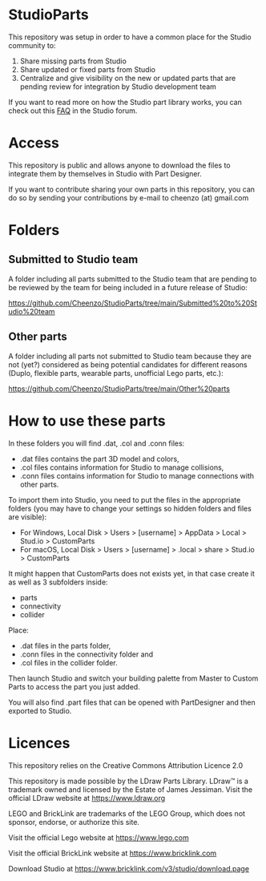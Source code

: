 # StudioParts

This repository was setup in order to have a common place for the Studio community to:

1. Share missing parts from Studio
2. Share updated or fixed parts from Studio
3. Centralize and give visibility on the new or updated parts that are pending review for integration by Studio development team

If you want to read more on how the Studio part library works, you can check out this [FAQ](https://forum.bricklink.com/viewtopic.php?t=6368) in the Studio forum.

# Access

This repository is public and allows anyone to download the files to integrate them by themselves in Studio with Part Designer.

If you want to contribute sharing your own parts in this repository, you can do so by sending your contributions by e-mail to cheenzo (at) gmail.com

# Folders

## Submitted to Studio team

A folder including all parts submitted to the Studio team that are pending to be reviewed by the team for being included in a future release of Studio:

<https://github.com/Cheenzo/StudioParts/tree/main/Submitted%20to%20Studio%20team>

## Other parts

A folder including all parts not submitted to Studio team because they are not (yet?) considered as being potential candidates for different reasons (Duplo, flexible parts, wearable parts, unofficial Lego parts, etc.):

<https://github.com/Cheenzo/StudioParts/tree/main/Other%20parts>

# How to use these parts

In these folders you will find .dat, .col and .conn files:

- .dat files contains the part 3D model and colors,
- .col files contains information for Studio to manage collisions,
- .conn files contains information for Studio to manage connections with other parts.

To import them into Studio, you need to put the files in the appropriate folders
(you may have to change your settings so hidden folders and files are
visible):

- For Windows, Local Disk > Users > [username] > AppData > Local > Stud.io > CustomParts
- For macOS, Local Disk > Users > [username] > .local > share > Stud.io > CustomParts

It might happen that CustomParts does not exists yet, in that case create it as well as 3 subfolders inside:

- parts
- connectivity
- collider

Place:

- .dat files in the parts folder,
- .conn files in the connectivity folder and
- .col files in the collider folder.

Then launch Studio and switch your building palette from Master to Custom Parts to access the part you just added.

You will also find .part files that can be opened with PartDesigner and then exported to Studio.

# Licences

This repository relies on the Creative Commons Attribution Licence 2.0

This repository is made possible by the LDraw Parts Library.
LDraw™ is a trademark owned and licensed by the Estate of James Jessiman.
Visit the official LDraw website at <https://www.ldraw.org>

LEGO and BrickLink are trademarks of the LEGO Group, which does not sponsor, endorse, or authorize this site.

Visit the official Lego website at <https://www.lego.com>

Visit the official BrickLink website at <https://www.bricklink.com>

Download Studio at <https://www.bricklink.com/v3/studio/download.page>

